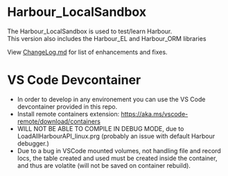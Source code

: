 # Harbour_LocalSandbox
The Harbour_LocalSandbox is used to test/learn Harbour.   
This version also includes the Harbour_EL and Harbour_ORM libraries

View [ChangeLog.md](ChangeLog.md) for list of enhancements and fixes.

# VS Code Devcontainer
- In order to develop in any environement you can use the VS Code devcontainer provided in this repo.   
- Install remote containers extension: https://aka.ms/vscode-remote/download/containers   
- WILL NOT BE ABLE TO COMPILE IN DEBUG MODE, due to LoadAllHarbourAPI_linux.prg (probably an issue with default Harbour debugger.)   
- Due to a bug in VSCode mounted volumes, not handling file and record locs, the table created and used must be created inside the container, and thus are volatite (will not be saved on container rebuild).

